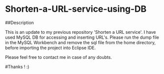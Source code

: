 # Shorten-a-URL-service-using-DB

##Description

This is an update to my previous repository 'Shorten a URL service'. I have used MySQL DB for accessing and inserting URL's.
Please run the dump file in the MySQL Workbench and remove the sql file from the home directory, before importing the project into Eclipse IDE.

Please feel free to contact me in case of any doubts.

#Thanks ! :)
